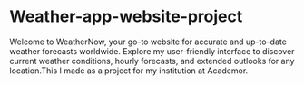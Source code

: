 # Weather-app-website-project
Welcome to WeatherNow, your go-to website for accurate and up-to-date weather forecasts worldwide. Explore my user-friendly interface to discover current weather conditions, hourly forecasts, and extended outlooks for any location.This I made as a project for my institution at Academor.
